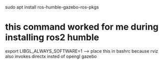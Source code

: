 
sudo apt install ros-humble-gazebo-ros-pkgs
 # this command worked for me during installing ros2 humble

 export LIBGL_ALWAYS_SOFTWARE=1 --> place this in bashrc because rviz also invokes directx insted of opengl
gazebo
